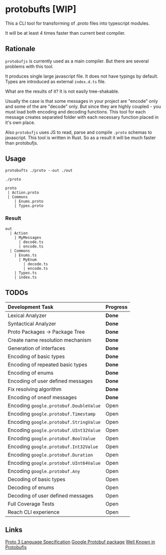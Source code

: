 # protobufts [WIP]

This a CLI tool for transforming of .proto files into typescript modules.

It will be at least 4 times faster than current best compiler.

## Rationale

`protobufjs` is currently used as a main compiler. But there are several problems with this tool.

It produces single large javascript file.
It does not have typings by default.
Types are introduced as external `index.d.ts` file.

What are the results of it? It is not easily tree-shakable.

Usually the case is that some messages in your project are "encode" only and some of the are "decode" only. But since they are highly coupled - you must load both encoding and decoding functions. This tool for each message creates separated folder with each necessary function placed in it's own place.

Also `protobufjs` uses JS to read, parse and compile `.proto` schemas to javascript. This tool is written in Rust. So as a result it will be much faster than protobufjs.

## Usage

```
protobufts ./proto --out ./out
```

`./proto`

```
proto
 | Action.proto
 | Commons
    | Enums.proto
    | Types.proto
```

### Result

```
out
  | Action
    | MyMessages
      | decode.ts
      | encode.ts
  | Commons
    | Enums.ts
      | MyEnum
        | decode.ts
        | encode.ts
    | Types.ts
    | index.ts
```

## TODOs

| Development Task                       | Progress |
| :------------------------------------- | :------- |
| Lexical Analyzer                       | **Done** |
| Syntactical Analyzer                   | **Done** |
| Proto Packages -> Package Tree         | **Done** |
| Create name resolution mechanism       | **Done** |
| Generation of interfaces               | **Done** |
| Encoding of basic types                | **Done** |
| Encoding of repeated basic types       | **Done** |
| Encoding of enums                      | **Done** |
| Encoding of user defined messages      | **Done** |
| Fix resolving algorithm                | **Done** |
| Encoding of oneof messages             | **Done** |
| Encoding `google.protobuf.DoubleValue` | Open     |
| Encoding `google.protobuf.Timestamp`   | Open     |
| Encoding `google.protobuf.StringValue` | Open     |
| Encoding `google.protobuf.UInt32Value` | Open     |
| Encoding `google.protobuf.BoolValue`   | Open     |
| Encoding `google.protobuf.Int32Value`  | Open     |
| Encoding `google.protobuf.Duration`    | Open     |
| Encoding `google.protobuf.UInt64Value` | Open     |
| Encoding `google.protobuf.Any`         | Open     |
| Decoding of basic types                | Open     |
| Decoding of enums                      | Open     |
| Decoding of user defined messages      | Open     |
| Full Coverage Tests                    | Open     |
| Reach CLI experience                   | Open     |

## Links 
[Proto 3 Language Specification](https://developers.google.com/protocol-buffers/docs/reference/proto3-spec)
[Google Protobuf package](https://developers.google.com/protocol-buffers/docs/reference/google.protobuf)
[Well Known in Protobufjs](https://github.com/protobufjs/protobuf.js/blob/master/src/common.js)